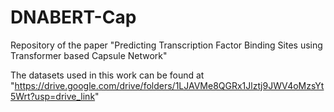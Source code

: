 # DNABERT-Cap
Repository of the paper "Predicting Transcription Factor Binding Sites using Transformer based Capsule Network"

The datasets used in this work can be found at "https://drive.google.com/drive/folders/1LJAVMe8QGRx1Jlztj9JWV4oMzsYt5Wrt?usp=drive_link"
